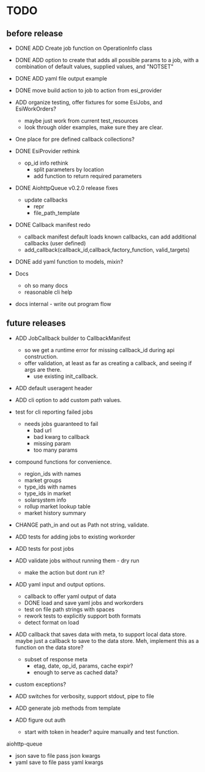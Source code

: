 # TODO

## before release

- DONE ADD Create job function on OperationInfo class
- DONE ADD option to create that adds all possible params to a job, with a combination of default values, supplied values, and "NOTSET"
- DONE ADD yaml file output example
- DONE move build action to job to action from esi_provider
- ADD organize testing, offer fixtures for some EsiJobs, and EsiWorkOrders?
  - maybe just work from current test_resources
  - look through older examples, make sure they are clear.
- One place for pre defined callback collections?
- DONE EsiProvider rethink
  - op_id info rethink
    - split parameters by location
    - add function to return required parameters
- DONE AiohttpQueue v0.2.0 release fixes
  - update callbacks
    - repr
    - file_path_template
- DONE Callback manifest redo
  - callback manifest default loads known callbacks, can add additional callbacks (user defined)
  - add_callback(callback_id,callback,factory_function, valid_targets)
- DONE add yaml function to models, mixin?

- Docs
  - oh so many docs
  - reasonable cli help
- docs internal - write out program flow

## future releases

- ADD JobCallback builder to CallbackManifest
  - so we get a runtime error for missing callback_id during api construction.
  - offer validation, at least as far as creating a callback, and seeing if args are there.
    - use existing init_callback.
- ADD default useragent header
- ADD cli option to add custom path values.
- test for cli reporting failed jobs

  - needs jobs guaranteed to fail
    - bad url
    - bad kwarg to callback
    - missing param
    - too many params

- compound functions for convenience.
  - region_ids with names
  - market groups
  - type_ids with names
  - type_ids in market
  - solarsystem info
  - rollup market lookup table
  - market history summary
- CHANGE path_in and out as Path not string, validate.
- ADD tests for adding jobs to existing workorder
- ADD tests for post jobs
- ADD validate jobs without running them - dry run
  - make the action but dont run it?
- ADD yaml input and output options.
  - callback to offer yaml output of data
  - DONE load and save yaml jobs and workorders
  - test on file path strings with spaces
  - rework tests to explicitly support both formats
  - detect format on load
- ADD callback that saves data with meta, to support local data store. maybe just a callback to save to the data store. Meh, implement this as a function on the data store?
  - subset of response meta
    - etag, date, op_id, params, cache expir?
    - enough to serve as cached data?
- custom exceptions?
- ADD switches for verbosity, support stdout, pipe to file
- ADD generate job methods from template
- ADD figure out auth
  - start with token in header? aquire manually and test function.

aiohttp-queue

- json save to file pass json kwargs
- yaml save to file pass yaml kwargs
